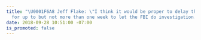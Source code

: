 ```yaml
---
title: "\U0001F6A8 Jeff Flake: \"I think it would be proper to delay the floor vote
  for up to but not more than one week to let the FBI do investigation.\""
date: 2018-09-28 10:51:00 -07:00
is_promoted: false
---
```


